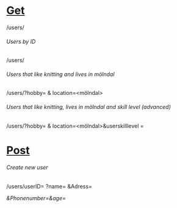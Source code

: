 # <u>Get</u>

/users/

###### Users by ID

/users/<id>

###### Users that like knitting and lives in mölndal

/users/?hobby= <knitting>& location=<mölndal>

###### Users that like knitting, lives in mölndal and skill level (advanced)

/users/?hobby= <knitting>& location=<mölndal>&userskilllevel = <advance>



# <u>Post</u>

###### Create new user

/users/userID= <userID>?name= <name>&Adress=<Address>&Phonenumber=<phonenumber>&age=<age>

